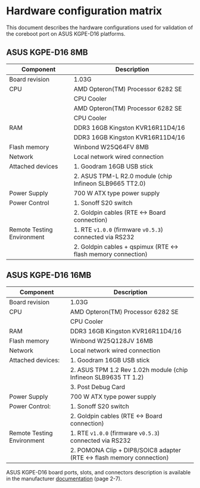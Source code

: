 # Hardware configuration matrix

This document describes the hardware configurations used for validation of the
coreboot port on ASUS KGPE-D16 platforms.

## ASUS KGPE-D16 8MB

| Component                  | Description                                                  |
|----------------------------|--------------------------------------------------------------|
| Board revision             | 1.03G                                                        |
| CPU                        | AMD Opteron(TM) Processor 6282 SE                            |
|                            | CPU Cooler                                                   |
|                            | AMD Opteron(TM) Processor 6282 SE                            |
|                            | CPU Cooler                                                   |
| RAM                        | DDR3 16GB Kingston KVR16R11D4/16                             |
|                            | DDR3 16GB Kingston KVR16R11D4/16                             |
| Flash memory               | Winbond W25Q64FV 8MB                                         |
| Network                    | Local network wired connection                               |
| Attached devices           | 1. Goodram 16GB USB stick                                    |
|                            | 2. ASUS TPM-L R2.0 module (chip Infineon SLB9665 TT2.0)      |
| Power Supply               | 700 W ATX type power supply                                  |
| Power Control              | 1. Sonoff S20 switch                                         |
|                            | 2. Goldpin cables (RTE <-> Board connection)                 |
| Remote Testing Environment | 1. RTE `v1.0.0` (firmware `v0.5.3`) connected via RS232      |
|                            | 2. Goldpin cables + qspimux (RTE <-> flash memory connection)|

## ASUS KGPE-D16 16MB

| Component                  | Description                                                          |
|----------------------------|----------------------------------------------------------------------|
| Board revision             | 1.03G                                                        |
| CPU                        | AMD Opteron(TM) Processor 6282 SE                                    |
|                            | CPU Cooler                                                           |
| RAM                        | DDR3 16GB Kingston KVR16R11D4/16                                     |
| Flash memory               | Winbond W25Q128JV 16MB                                               |
| Network                    | Local network wired connection                                       |
| Attached devices:          | 1. Goodram 16GB USB stick                                            |
|                            | 2. ASUS TPM 1.2 Rev 1.02h module (chip Infineon SLB9635 TT 1.2)      |
|                            | 3. Post Debug Card                                                   |
| Power Supply               | 700 W ATX type power supply                                          |
| Power Control:             | 1. Sonoff S20 switch                                                 |
|                            | 2. Goldpin cables (RTE <-> Board connection)                         |
| Remote Testing Environment | 1. RTE `v1.0.0` (firmware `v0.5.3`) connected via RS232              |
|                            | 2. POMONA Clip + DIP8/SOIC8 adapter (RTE <-> flash memory connection)|

ASUS KGPE-D16 board ports, slots, and connectors description is available in
the manufacturer
[documentation](https://dlcdnets.asus.com/pub/ASUS/mb/SocketG34(1944)/KGPE-D16/Menual_QVL/E8847_KGPE-D16.pdf)
(page 2-7).
